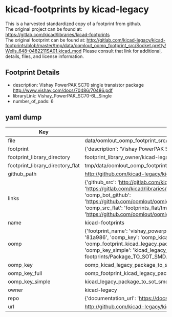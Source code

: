 # kicad-footprints by kicad-legacy  
This is a harvested standardized copy of a footprint from github.  
The original project can be found at:  
https://gitlab.com/kicad/libraries/kicad-footprints  
The original footprint can be found at:
http://gitlab.com/kicad-legacy/kicad-footprints/blob/master/tmp/data/oomlout_oomp_footprint_src/Socket.pretty/Wells_648-0482211SA01.kicad_mod
Please consult that link for additional, details, files, and license information.  
## Footprint Details
* description: Vishay PowerPAK SC70 single transistor package http://www.vishay.com/docs/70486/70486.pdf  
* libraryLink: Vishay_PowerPAK_SC70-6L_Single  
* number_of_pads: 6  
## yaml dump  
| Key | Value |  
| --- | --- |  
| file | data/oomlout_oomp_footprint_src/kicad-footprints/Package_TO_SOT_SMD.pretty/Vishay_PowerPAK_SC70-6L_Single.kicad_mod |  
| footprint | {'description': 'Vishay PowerPAK SC70 single transistor package http://www.vishay.com/docs/70486/70486.pdf', 'libraryLink': 'Vishay_PowerPAK_SC70-6L_Single', 'number_of_pads': 6} |  
| footprint_library_directory | footprint_library_owner/kicad-legacy_kicad-footprints |  
| footprint_library_directory_flat | tmp/data/oomlout_oomp_footprint_src/footprints_flat/kicad_legacy_package_to_sot_smd_vishay_powerpak_sc70_6l_single/working |  
| github_path | http://github.com/kicad-legacy/kicad-footprints/blob/master/tmp/data/oomlout_oomp_footprint_src/Package_TO_SOT_SMD.pretty/Vishay_PowerPAK_SC70-6L_Single.kicad_mod |  
| links | {'github_src': 'http://gitlab.com/kicad-legacy/kicad-footprints/blob/master/tmp/data/oomlout_oomp_footprint_src/Socket.pretty/Wells_648-0482211SA01.kicad_mod', 'github_src_repo': 'https://gitlab.com/kicad/libraries/kicad-footprints', 'oomp_bot': 'tmp/data/oomlout_oomp_footprint_src/footprints/kicad_legacy_package_to_sot_smd_vishay_powerpak_sc70_6l_single/working', 'oomp_bot_github': 'https://github.com/oomlout/oomlout_oomp_footprint_bot/tree/main/tmp/data/oomlout_oomp_footprint_src/footprints/kicad_legacy_package_to_sot_smd_vishay_powerpak_sc70_6l_single/working', 'oomp_src_flat': 'footprints_flat/tmp/data/oomlout_oomp_footprint_src/footprints_flat/kicad_legacy_package_to_sot_smd_vishay_powerpak_sc70_6l_single/working', 'oomp_src_flat_github': 'https://github.com/oomlout/oomlout_oomp_footprint_src/tree/main/tmp/data/oomlout_oomp_footprint_src/footprints_flat/kicad_legacy_package_to_sot_smd_vishay_powerpak_sc70_6l_single/working'} |  
| name | kicad-footprints |  
| oomp | {'footprint_name': 'vishay_powerpak_sc70_6l_single', 'library_name': 'package_to_sot_smd', 'md5': '81a9865eb369389cf78a6339917da25f', 'md5_10': '81a9865eb3', 'md5_5': '81a98', 'md5_6': '81a986', 'oomp_key': 'oomp_kicad_legacy_package_to_sot_smd_vishay_powerpak_sc70_6l_single', 'oomp_key_extra': 'oomp_footprint_kicad_legacy_package_to_sot_smd_vishay_powerpak_sc70_6l_single', 'oomp_key_full': 'oomp_footprint_kicad_legacy_package_to_sot_smd_vishay_powerpak_sc70_6l_single_81a986', 'oomp_key_simple': 'kicad_legacy_package_to_sot_smd_vishay_powerpak_sc70_6l_single', 'original_filename': 'data/oomlout_oomp_footprint_src/kicad-footprints/Package_TO_SOT_SMD.pretty/Vishay_PowerPAK_SC70-6L_Single.kicad_mod', 'owner_name': 'kicad_legacy'} |  
| oomp_key | oomp_kicad_legacy_package_to_sot_smd_vishay_powerpak_sc70_6l_single |  
| oomp_key_full | oomp_footprint_kicad_legacy_package_to_sot_smd_vishay_powerpak_sc70_6l_single |  
| oomp_key_simple | kicad_legacy_package_to_sot_smd_vishay_powerpak_sc70_6l_single |  
| owner | kicad-legacy |  
| repo | {'documentation_url': 'https://docs.github.com/rest/repos/repos#get-a-repository', 'message': 'Not Found'} |  
| url | http://github.com/kicad-legacy/kicad-footprints |  

